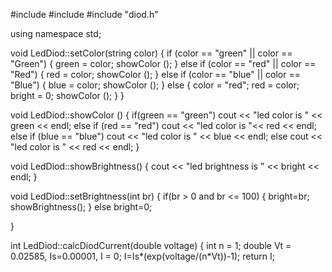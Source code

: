 #include <iostream>
#include <cmath>
#include "diod.h"

using namespace std;

void LedDiod::setColor(string color)
{
    if (color == "green" || color == "Green")
    {
        green = color;
        showColor ();
    }
    else if (color == "red" || color == "Red")
    {
        red = color;
        showColor ();
    }
    else if (color == "blue" || color == "Blue")
    {
        blue = color;
        showColor ();
    }
    else
    {
        color = "red";
        red = color;
        bright = 0;
        showColor ();
    }
}

void LedDiod::showColor ()
{
    if(green == "green")
        cout << "led color is " << green << endl;
    else if (red == "red")
        cout << "led color is "<< red << endl;
    else if (blue == "blue")
        cout << "led color is " << blue << endl;
    else
        cout << "led color is " << red << endl;
}

void LedDiod::showBrightness()
{
    cout << "led brightness is " << bright << endl;
}

void LedDiod::setBrightness(int br)
{
    if(br > 0 and br <= 100)
    {
            bright=br;
            showBrightness();
    }
    else
        bright=0;
    
}

int LedDiod::calcDiodCurrent(double voltage)
{
    int n = 1;
    double Vt = 0.02585, Is=0.00001, I = 0;
    I=Is*(exp(voltage/(n*Vt))-1);
    return I;
